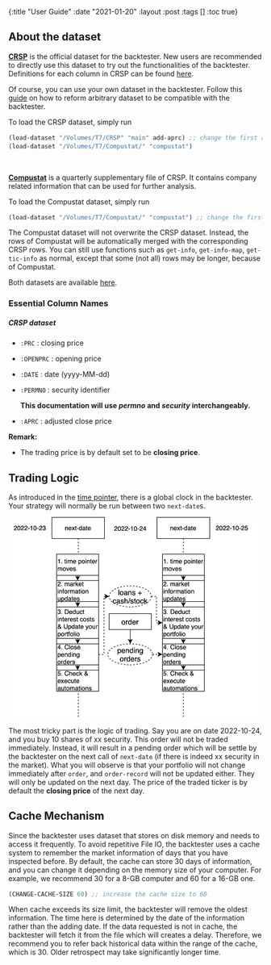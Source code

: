 {:title "User Guide"
:date "2021-01-20"
:layout :post
:tags []
:toc true}

## About the dataset

**[CRSP](https://connecthkuhk-my.sharepoint.com/:u:/g/personal/u35lyc_connect_hku_hk/ESQNElD-vL1KliKmOf57D2ABLCLYLHoc9wkJWhXUSTzCNw?e=DNaVWm)** is the official dataset for the backtester. New users are recommended to directly use this dataset to try out the functionalities of the backtester. Definitions for each column in CRSP can be found [here](https://crsp.org/files/CCM_Database_SAS_ASCII_R_FileFormats.pdf).

Of course, you can use your own dataset in the backtester. Follow this [guide]() on how to reform arbitrary dataset to be compatible with the backtester.

To load the CRSP dataset, simply run

```clojure
(load-dataset "/Volumes/T7/CRSP" "main" add-aprc) ;; change the first argument to your local path
(load-dataset "/Volumes/T7/Compustat/" "compustat")
```

<br>

**[Compustat](https://connecthkuhk-my.sharepoint.com/:u:/g/personal/u35lyc_connect_hku_hk/EbHsTj2Nrx5Or8PP_GkiCeIBlcrijdG_Bm6JElMaHTTFFA?e=fdECXp)** is a quarterly supplementary file of CRSP. It contains company related information that can be used for further analysis.

To load the Compustat dataset, simply run

```clojure
(load-dataset "/Volumes/T7/Compustat/" "compustat") ;; change the first argument to your local path
```

The Compustat dataset will not overwrite the CRSP dataset. Instead, the rows of Compustat will be automatically merged with the corresponding CRSP rows. You can still use functions such as `get-info`, `get-info-map`, `get-tic-info` as normal, except that some (not all) rows may be longer, because of Compustat.

Both datasets are available [here](https://connecthkuhk-my.sharepoint.com/:f:/g/personal/u35lyc_connect_hku_hk/EuAAauw1fuNFoDRav2D0J_EB6T_bbfkyNZ5ShN8Xw0cqhw?e=RtOcFL).

### Essential Column Names

##### CRSP dataset

- `:PRC` : closing price

- `:OPENPRC` : opening price

- `:DATE` : date (yyyy-MM-dd)

- `:PERMNO` : security identifier

  **This documentation will use *permno* and *security* interchangeably.**

- `:APRC` : adjusted close price

**Remark:**

- The trading price is by default set to be **closing price**.

## Trading Logic

As introduced in the [time pointer](/posts/api#move-time-pointer), there is a global clock in the backtester. Your strategy will normally be run between two `next-date`s. 

![image](/img/trade-logic.jpg)

The most tricky part is the logic of trading. Say you are on date 2022-10-24, and you buy 10 shares of xx security. This order will not be traded immediately. Instead, it will result in a pending order which will be settle by the backtester on the next call of `next-date` (if there is indeed xx security in the market). What you will observe is that your portfolio will not change immediately after `order`, and `order-record` will not be updated either. They will only be updated on the next day. The price of the traded ticker is by default the **closing price** of the next day. 

## Cache Mechanism

Since the backtester uses dataset that stores on disk memory and needs to access it frequently. To avoid repetitive File IO, the backtester uses a cache system to remember the market information of days that you have inspected before. By default, the cache can store 30 days of information, and you can change it depending on the memory size of your computer. For example, we recommend 30 for a 8-GB computer and 60 for a 16-GB one. 

```clojure
(CHANGE-CACHE-SIZE 60) ;; increase the cache size to 60
```

When cache exceeds its size limit, the backtester will remove the oldest information. The time here is determined by the date of the information rather than the adding date. If the data requested is not in cache, the backtester will fetch it from the file which will creates a delay. Therefore, we recommend you to refer back historical data within the range of the cache, which is 30. Older retrospect may take significantly longer time.

